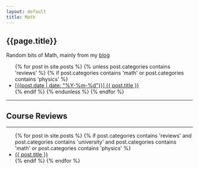 ```yaml
---
layout: default
title: Math
---
```


## {{page.title}}

Random bits of Math, mainly from my [blog](https://zakuarbor.github.io/blog/)

<ul>
{% for post in site.posts %}
{% unless post.categories contains 'reviews' %}
{% if post.categories contains 'math' or post.categories contains 'physics' %}
<li><a href = '..{{post.url}}'>[{{post.date | date: "%Y-%m-%d"}}] {{ post.title }}</a></li>
{% endif %}
{% endunless %}
{% endfor %}
</ul>

---

## Course Reviews                                                               
                                                                                
---                                                                             
                                                                                
<ul>                                                                            
{% for post in site.posts %}                                                    
{% if post.categories contains 'reviews' and post.categories contains 'university' and post.categories contains 'math' or post.categories contains 'physics' %}
<li><a href = '..{{post.url}}'>{{ post.title }}</a></li>                        
{% endif %}                                                                     
{% endfor %}                                                                    
</ul>       
